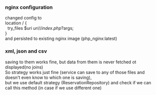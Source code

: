 ### nginx configuration
changed config to <br>
location / { <br>
  &nbsp;  try_files $uri $uri/ /index.php?$args; <br>
} <br>
and persisted to existing nginx image (php_nginx:latest)


### xml, json and csv
saving to them works fine, but data from them is never fetched ot displayed(no joins) <br>
So strategy works just fine (service can save to any of those files and doesn't even know to which one is saving), <br>
but we use default strategy (ReservationRepository) and check if we can call this method (in case if we use different one)